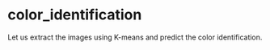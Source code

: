 # color_identification

Let us extract the images using K-means and predict the color identification.
